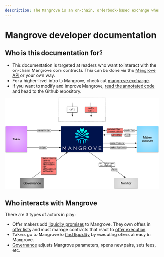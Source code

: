 ```yaml
---
description: The Mangrove is an on-chain, orderbook-based exchange where offers are code.
---
```


# Mangrove developer documentation

## Who is this documentation for?

* This documentation is targeted at readers who want to interact with the on-chain Mangrove core contracts. This can be done via the [Mangrove API](meta-topics/mangrove-api/README.md) or your own way.
* For a higher-level intro to Mangrove, check out [mangrove.exchange](https://mangrove.exchange).
* If you want to modify and improve Mangrove, [read the annotated code](http://code.mangrove.exchange/MgvDoc.html) and head to the [Github repository](https://github.com/mangrovedao/mangrove).

![A bird eye view of the Mangrove ecosystem.](<.gitbook/assets/ContactMap.png>)

## Who interacts with Mangrove

There are 3 types of actors in play:

* Offer makers add [liquidity promises](offer-maker/) to Mangrove. They own offers in [offer lists](data-structures/market.md) and must manage contracts that react to [offer execution](data-structures/offer-data-structures.md).
* Takers go to Mangrove to [find liquidity](offer-taker/) by executing offers already in Mangrove.
* [Governance](meta-topics/governance.md) adjusts Mangrove parameters, opens new pairs, sets fees, etc.
